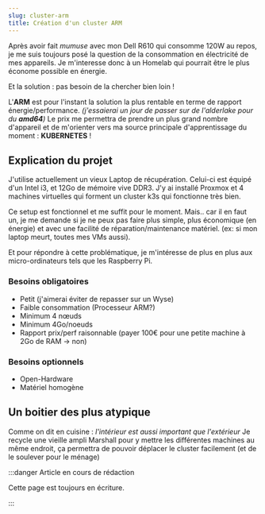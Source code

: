 ```yaml
---
slug: cluster-arm
title: Création d'un cluster ARM
---
```


Après avoir fait *mumuse* avec mon Dell R610 qui consomme 120W au repos, je me suis toujours posé la question de la consommation en électricité de mes appareils. Je m'interesse donc à un Homelab qui pourrait être le plus économe possible en énergie.

Et la solution : pas besoin de la chercher bien loin !

L'**ARM** est pour l'instant la solution la plus rentable en terme de rapport énergie/performance. *(j'essaierai un jour de passer sur de l'alderlake pour du **amd64**)*
Le prix me permettra de prendre un plus grand nombre d'appareil et de m'orienter vers ma source principale d'apprentissage du moment : **KUBERNETES** !

## Explication du projet

 J'utilise actuellement un vieux Laptop de récupération. Celui-ci est équipé d'un Intel i3, et 12Go de mémoire vive DDR3.  J'y ai installé Proxmox et 4 machines virtuelles qui forment un cluster k3s qui fonctionne très bien.

Ce setup est fonctionnel et me suffit pour le moment. Mais.. car il en faut un, je me demande si je ne peux pas faire plus simple, plus économique (en énergie) et avec une facilité de réparation/maintenance matériel. (ex: si mon laptop meurt, toutes mes VMs aussi).

Et pour répondre à cette problématique, je m'intéresse de plus en plus aux micro-ordinateurs tels que les Raspberry Pi.

### Besoins obligatoires

- Petit (j'aimerai éviter de repasser sur un Wyse)
- Faible consommation (Processeur ARM?)
- Minimum 4 nœuds
- Minimum 4Go/noeuds
- Rapport prix/perf raisonnable (payer  100€  pour  une  petite  machine  à  2Go  de  RAM  →  non)

### Besoins optionnels

- Open-Hardware
- Matériel homogène

## Un boitier des plus atypique

Comme on dit en cuisine : *l'intérieur est aussi important que l'extérieur*
Je recycle une vieille ampli Marshall pour y mettre les différentes machines au même endroit, ça permettra de pouvoir déplacer le cluster facilement (et de le soulever pour le ménage)

:::danger Article en cours de rédaction

Cette page est toujours en écriture.

:::
